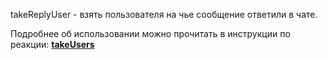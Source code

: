 
takeReplyUser - взять пользователя на чье сообщение ответили в чате.



Подробнее об использовании можно прочитать в инструкции по реакции: [**takeUsers**](/docs-test/reactions/takeusers)





